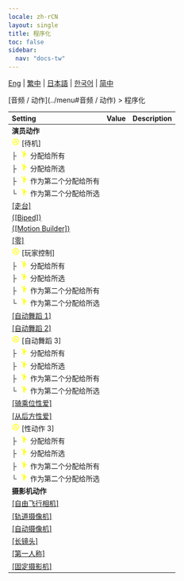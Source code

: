 ```yaml
---
locale: zh-rCN
layout: single
title: 程序化
toc: false
sidebar:
  nav: "docs-tw"
---
```

[Eng](/dancexr/menu/2025.4/motion/procedural) | [繁中](/tw/dancexr/menu/2025.4/motion/procedural) | [日本語](/jp/dancexr/menu/2025.4/motion/procedural) | [한국어](/kr/dancexr/menu/2025.4/motion/procedural) | [简中](/zh/dancexr/menu/2025.4/motion/procedural)

[音频 / 动作](../menu#音频 / 动作) > 程序化



| Setting | Value | Description |
| :--- | --- | :--- |
|<nobr> <b>演员动作</b></nobr>|| 
|<nobr> ![auto_round icon](/images/icon/ic_auto_round.png)  [待机]</nobr>|| 
|<nobr>├&nbsp; ![motion icon](/images/icon/ic_motion.png)  分配给所有</nobr>|| 
|<nobr>├&nbsp; ![motion icon](/images/icon/ic_motion.png)  分配给所选</nobr>|| 
|<nobr>├&nbsp; ![motion icon](/images/icon/ic_motion.png)  作为第二个分配给所有</nobr>|| 
|<nobr>└&nbsp; ![motion icon](/images/icon/ic_motion.png)  作为第二个分配给所选</nobr>|| 
| [[走台]](catwalk) |
| [([Biped])](biped) |
| [([Motion Builder])](motion_builder) |
| [[零]](zero) |
|<nobr> ![auto_round icon](/images/icon/ic_auto_round.png)  [玩家控制]</nobr>|| 
|<nobr>├&nbsp; ![motion icon](/images/icon/ic_motion.png)  分配给所有</nobr>|| 
|<nobr>├&nbsp; ![motion icon](/images/icon/ic_motion.png)  分配给所选</nobr>|| 
|<nobr>├&nbsp; ![motion icon](/images/icon/ic_motion.png)  作为第二个分配给所有</nobr>|| 
|<nobr>└&nbsp; ![motion icon](/images/icon/ic_motion.png)  作为第二个分配给所选</nobr>|| 
| [[自动舞蹈 1]](auto_dance_1) |
| [[自动舞蹈 2]](auto_dance_2) |
|<nobr> ![auto_round icon](/images/icon/ic_auto_round.png)  [自动舞蹈 3]</nobr>|| 
|<nobr>├&nbsp; ![motion icon](/images/icon/ic_motion.png)  分配给所有</nobr>|| 
|<nobr>├&nbsp; ![motion icon](/images/icon/ic_motion.png)  分配给所选</nobr>|| 
|<nobr>├&nbsp; ![motion icon](/images/icon/ic_motion.png)  作为第二个分配给所有</nobr>|| 
|<nobr>└&nbsp; ![motion icon](/images/icon/ic_motion.png)  作为第二个分配给所选</nobr>|| 
| [[骑乘位性爱]](cowgirl_sex) |
| [[从后方性爱]](sex_from_behind) |
|<nobr> ![auto_round icon](/images/icon/ic_auto_round.png)  [性动作 3]</nobr>|| 
|<nobr>├&nbsp; ![motion icon](/images/icon/ic_motion.png)  分配给所有</nobr>|| 
|<nobr>├&nbsp; ![motion icon](/images/icon/ic_motion.png)  分配给所选</nobr>|| 
|<nobr>├&nbsp; ![motion icon](/images/icon/ic_motion.png)  作为第二个分配给所有</nobr>|| 
|<nobr>└&nbsp; ![motion icon](/images/icon/ic_motion.png)  作为第二个分配给所选</nobr>|| 
|<nobr> <b>摄影机动作</b></nobr>|| 
| [[自由飞行相机]](freefly_cam) |
| [[轨道摄像机]](orbit_cam) |
| [[自动摄像机]](auto_cam) |
| [[长镜头]](long_take) |
| [[第一人称]](first_person) |
| [[固定摄影机]](fixed_camera) |
